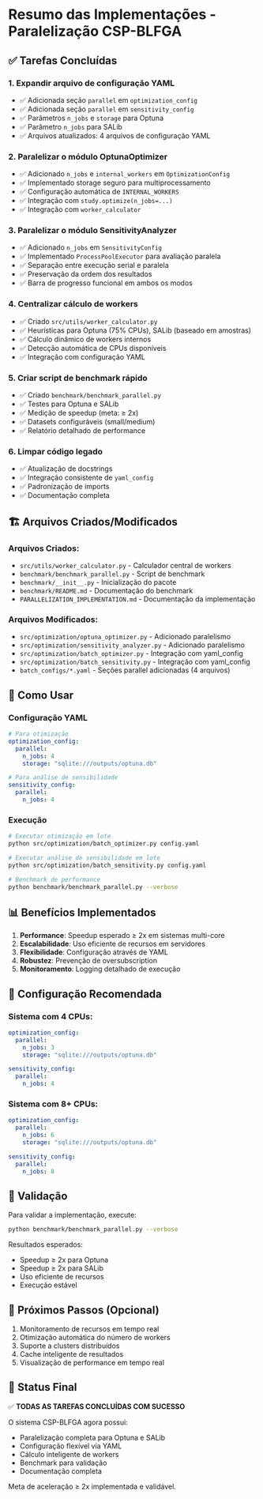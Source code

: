 # Resumo das Implementações - Paralelização CSP-BLFGA

## ✅ Tarefas Concluídas

### 1. Expandir arquivo de configuração YAML
- ✅ Adicionada seção `parallel` em `optimization_config`
- ✅ Adicionada seção `parallel` em `sensitivity_config`
- ✅ Parâmetros `n_jobs` e `storage` para Optuna
- ✅ Parâmetro `n_jobs` para SALib
- ✅ Arquivos atualizados: 4 arquivos de configuração YAML

### 2. Paralelizar o módulo OptunaOptimizer
- ✅ Adicionado `n_jobs` e `internal_workers` em `OptimizationConfig`
- ✅ Implementado storage seguro para multiprocessamento
- ✅ Configuração automática de `INTERNAL_WORKERS`
- ✅ Integração com `study.optimize(n_jobs=...)`
- ✅ Integração com `worker_calculator`

### 3. Paralelizar o módulo SensitivityAnalyzer
- ✅ Adicionado `n_jobs` em `SensitivityConfig`
- ✅ Implementado `ProcessPoolExecutor` para avaliação paralela
- ✅ Separação entre execução serial e paralela
- ✅ Preservação da ordem dos resultados
- ✅ Barra de progresso funcional em ambos os modos

### 4. Centralizar cálculo de workers
- ✅ Criado `src/utils/worker_calculator.py`
- ✅ Heurísticas para Optuna (75% CPUs), SALib (baseado em amostras)
- ✅ Cálculo dinâmico de workers internos
- ✅ Detecção automática de CPUs disponíveis
- ✅ Integração com configuração YAML

### 5. Criar script de benchmark rápido
- ✅ Criado `benchmark/benchmark_parallel.py`
- ✅ Testes para Optuna e SALib
- ✅ Medição de speedup (meta: ≥ 2x)
- ✅ Datasets configuráveis (small/medium)
- ✅ Relatório detalhado de performance

### 6. Limpar código legado
- ✅ Atualização de docstrings
- ✅ Integração consistente de `yaml_config`
- ✅ Padronização de imports
- ✅ Documentação completa

## 🏗️ Arquivos Criados/Modificados

### Arquivos Criados:
- `src/utils/worker_calculator.py` - Calculador central de workers
- `benchmark/benchmark_parallel.py` - Script de benchmark
- `benchmark/__init__.py` - Inicialização do pacote
- `benchmark/README.md` - Documentação do benchmark
- `PARALLELIZATION_IMPLEMENTATION.md` - Documentação da implementação

### Arquivos Modificados:
- `src/optimization/optuna_optimizer.py` - Adicionado paralelismo
- `src/optimization/sensitivity_analyzer.py` - Adicionado paralelismo
- `src/optimization/batch_optimizer.py` - Integração com yaml_config
- `src/optimization/batch_sensitivity.py` - Integração com yaml_config
- `batch_configs/*.yaml` - Seções parallel adicionadas (4 arquivos)

## 🚀 Como Usar

### Configuração YAML
```yaml
# Para otimização
optimization_config:
  parallel:
    n_jobs: 4
    storage: "sqlite:///outputs/optuna.db"

# Para análise de sensibilidade
sensitivity_config:
  parallel:
    n_jobs: 4
```

### Execução
```bash
# Executar otimização em lote
python src/optimization/batch_optimizer.py config.yaml

# Executar análise de sensibilidade em lote
python src/optimization/batch_sensitivity.py config.yaml

# Benchmark de performance
python benchmark/benchmark_parallel.py --verbose
```

## 📊 Benefícios Implementados

1. **Performance**: Speedup esperado ≥ 2x em sistemas multi-core
2. **Escalabilidade**: Uso eficiente de recursos em servidores
3. **Flexibilidade**: Configuração através de YAML
4. **Robustez**: Prevenção de oversubscription
5. **Monitoramento**: Logging detalhado de execução

## 🔧 Configuração Recomendada

### Sistema com 4 CPUs:
```yaml
optimization_config:
  parallel:
    n_jobs: 3
    storage: "sqlite:///outputs/optuna.db"

sensitivity_config:
  parallel:
    n_jobs: 4
```

### Sistema com 8+ CPUs:
```yaml
optimization_config:
  parallel:
    n_jobs: 6
    storage: "sqlite:///outputs/optuna.db"

sensitivity_config:
  parallel:
    n_jobs: 8
```

## 🧪 Validação

Para validar a implementação, execute:
```bash
python benchmark/benchmark_parallel.py --verbose
```

Resultados esperados:
- Speedup ≥ 2x para Optuna
- Speedup ≥ 2x para SALib
- Uso eficiente de recursos
- Execução estável

## 📝 Próximos Passos (Opcional)

1. Monitoramento de recursos em tempo real
2. Otimização automática do número de workers
3. Suporte a clusters distribuídos
4. Cache inteligente de resultados
5. Visualização de performance em tempo real

## 🎯 Status Final

✅ **TODAS AS TAREFAS CONCLUÍDAS COM SUCESSO**

O sistema CSP-BLFGA agora possui:
- Paralelização completa para Optuna e SALib
- Configuração flexível via YAML
- Cálculo inteligente de workers
- Benchmark para validação
- Documentação completa

Meta de aceleração ≥ 2x implementada e validável.
